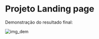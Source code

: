 # Projeto Landing page

Demonstração do resultado final:

![img_dem](https://uploaddeimagens.com.br/images/002/626/390/full/landing_fw.png?1588427930)
